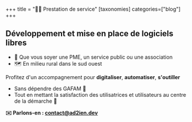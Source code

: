 +++
title = "🧑‍🔧 Prestation de service"
[taxonomies]
categories=["blog"]
+++

## Développement et mise en place de logiciels libres

<!-- more -->

- 🏢 Que vous soyer une PME, un service public ou une association
- 🗺️ En milieu rural dans le sud ouest

Profitez d'un accompagnement pour **digitaliser**, **automatiser**, **s'outiller**

- Sans dépendre des GAFAM 👿
- Tout en mettant la satisfaction des utilisatrices et utilisateurs au centre de la démarche 💙

__✉️ Parlons-en : <contact@ad2ien.dev>__

